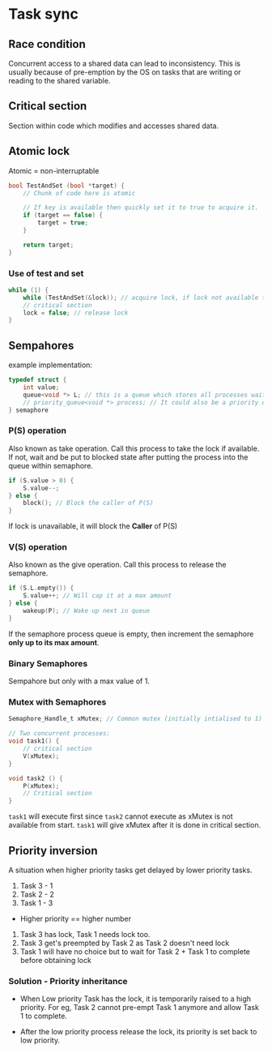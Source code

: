 # Task sync

## Race condition

Concurrent access to a shared data can lead to inconsistency. 
This is usually because of pre-emption by the OS on tasks that are writing or reading to the shared variable.


## Critical section

Section within code which modifies and accesses shared data. 

## Atomic lock

Atomic = non-interruptable

```C
bool TestAndSet (bool *target) {
    // Chunk of code here is atomic

    // If key is available then quickly set it to true to acquire it.
    if (target == false) {
        target = true;
    }

    return target;
}
```

### Use of test and set

```C
while (1) {
    while (TestAndSet(&lock)); // acquire lock, if lock not available then wait
    // critical section
    lock = false; // release lock
}
```


## Sempahores
example implementation:

```C
typedef struct {
    int value;
    queue<void *> L; // this is a queue which stores all processes waiting to enter their criticial sections
    // priority_queue<void *> process; // It could also be a priority queue depending on the implementation
} semaphore
```

### P(S) operation
Also known as take operation. Call this process to take the lock if available.
If not, wait and be put to blocked state after putting the process into the queue within semaphore.

```C
if (S.value > 0) {
    S.value--;
} else {
    block(); // Block the caller of P(S)
}
```
If lock is unavailable, it will block the **Caller** of P(S)

### V(S) operation

Also known as the give operation. Call this process to release the semaphore.
```C
if (S.L.empty()) {
    S.value++; // Will cap it at a max amount
} else {
    wakeup(P); // Wake up next in queue
}
```

If the semaphore process queue is empty, then increment the semaphore **only up to its max amount**.

### Binary Semaphores

Sempahore but only with a max value of 1.

### Mutex with Semaphores
```C
Semaphore_Handle_t xMutex; // Common mutex (initially intialised to 1) - binary semaphore

// Two concurrent processes:
void task1() {
    // critical section
    V(xMutex);
}

void task2 () {
    P(xMutex);
    // Critical section
}
```


`task1` will execute first since `task2` cannot execute as xMutex is not available from start. `task1` will give xMutex after it is done in critical section.


## Priority inversion
A situation when higher priority tasks get delayed by lower priority tasks. 

1. Task 3 - 1
2. Task 2 - 2
3. Task 1 - 3

- Higher priority == higher number


1. Task 3 has lock, Task 1 needs lock too.
2. Task 3 get's preempted by Task 2 as Task 2 doesn't need lock
3. Task 1 will have no choice but to wait for Task 2 + Task 1 to complete before obtaining lock


### Solution - Priority inheritance

- When Low priority Task has the lock, it is temporarily raised to a high priority. For eg, Task 2 cannot pre-empt Task 1 anymore and allow Task 1 to complete.

- After the low priority process release the lock, its priority is set back to low priority.


